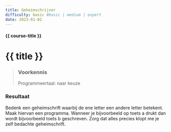 ```yaml
---
title: Geheimschrijver
difficulty: basic #basic | medium | expert
date: 2023-01-02
---
```


#### {{ course-title }}

# {{ title }}

> ### Voorkennis
> Programmeertaal: naar keuze

### Resultaat
Bedenk een geheimschrift waarbij de ene letter een andere letter
betekent. Maak hiervan een programma. Wanneer je bijvoorbeeld op toets a
drukt dan wordt bijvoorbeeld toets b geschreven. Zorg dat alles precies
klopt me je zelf bedachte geheimschrift.
